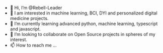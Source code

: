 - 👋 Hi, I’m @Rebell-Leader
- 👀 I am interested in machine learning, BCI, DYI and personalized digital medicine projects. 
- 🌱 I’m currently learning advanced python, machine learning, typescript and javascript.
- 💞️ I’m looking to collaborate on Open Source projects in spheres of my interest.
- 📫 How to reach me ...

<!---
Rebell-Leader/Rebell-Leader is a ✨ special ✨ repository because its `README.md` (this file) appears on your GitHub profile.
You can click the Preview link to take a look at your changes.
--->
